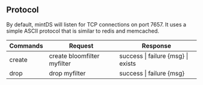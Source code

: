 Protocol
--------

By default, mintDS will listen for TCP connections on port 7657. It uses a simple ASCII protocol that is similar to redis and memcached.

| Commands   | Request                       | Response                           |
|------------|-------------------------------|------------------------------------|
| create     | create bloomfilter myfilter   | success \| failure {msg} \| exists |
| drop       | drop myfilter                 | success \| failure {msg}           |
